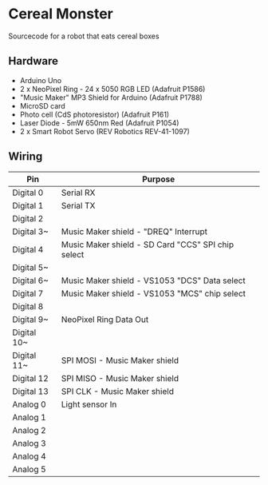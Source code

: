 # Cereal Monster

Sourcecode for a robot that eats cereal boxes

## Hardware

 - Arduino Uno
 - 2 x NeoPixel Ring - 24 x 5050 RGB LED (Adafruit P1586)
 - "Music Maker" MP3 Shield for Arduino (Adafruit P1788)
 - MicroSD card
 - Photo cell (CdS photoresistor) (Adafruit P161)
 - Laser Diode - 5mW 650nm Red (Adafruit P1054)
 - 2 x Smart Robot Servo (REV Robotics REV-41-1097)

## Wiring

| Pin | Purpose |
| --- | --- |
| Digital 0 | Serial RX |
| Digital 1 | Serial TX |
| Digital 2 |  |
| Digital 3~ | Music Maker shield - "DREQ" Interrupt |
| Digital 4 | Music Maker shield - SD Card "CCS" SPI chip select |
| Digital 5~ |  |
| Digital 6~ | Music Maker shield - VS1053 "DCS" Data select|
| Digital 7 | Music Maker shield - VS1053 "MCS" chip select|
| Digital 8 |  |
| Digital 9~ | NeoPixel Ring Data Out |
| Digital 10~ |  |
| Digital 11~ | SPI MOSI - Music Maker shield |
| Digital 12 | SPI MISO - Music Maker shield |
| Digital 13 | SPI CLK - Music Maker shield |
| Analog 0 | Light sensor In |
| Analog 1 |  |
| Analog 2 |  |
| Analog 3 |  |
| Analog 4 |  |
| Analog 5 |  |

